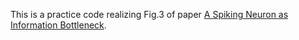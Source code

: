This is a practice code realizing Fig.3 of paper [A Spiking Neuron as Information Bottleneck](https://citeseerx.ist.psu.edu/viewdoc/download?doi=10.1.1.714.550&rep=rep1&type=pdf).
